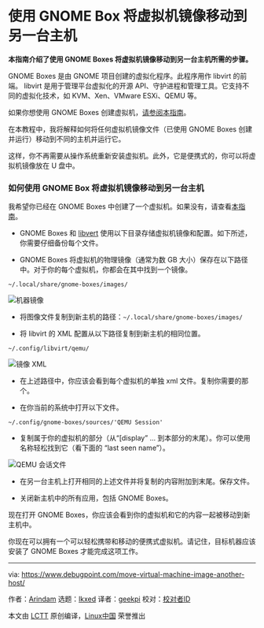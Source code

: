 [#]: subject: "Move Virtual Machine Image to Another Host Using GNOME Boxes"
[#]: via: "https://www.debugpoint.com/move-virtual-machine-image-another-host/"
[#]: author: "Arindam https://www.debugpoint.com/author/admin1/"
[#]: collector: "lkxed"
[#]: translator: "geekpi"
[#]: reviewer: " "
[#]: publisher: " "
[#]: url: " "

使用 GNOME Box 将虚拟机镜像移动到另一台主机
======

**本指南介绍了使用 GNOME Boxes 将虚拟机镜像移动到另一台主机所需的步骤。**

GNOME Boxes 是由 GNOME 项目创建的虚拟化程序。此程序用作 libvirt 的前端。 libvirt 是用于管理平台虚拟化的开源 API、守护进程和管理工具。它支持不同的虚拟化技术，如 KVM、Xen、VMware ESXi、QEMU 等。

如果你想使用 GNOME Boxes 创建虚拟机，[请参阅本指南][1]。

在本教程中，我将解释如何将任何虚拟机镜像文件（已使用 GNOME Boxes 创建并运行）移动到不同的主机并运行它。

这样，你不再需要从操作系统重新安装虚拟机。此外，它是便携式的，你可以将虚拟机镜像放在 U 盘中。

### 如何使用 GNOME Box 将虚拟机镜像移动到另一台主机

我希望你已经在 GNOME Boxes 中创建了一个虚拟机。如果没有，请查看[本指南][1]。

- GNOME Boxes 和 [libvert][2] 使用以下目录存储虚拟机镜像和配置。如下所述，你需要仔细备份每个文件。

- GNOME Boxes 将虚拟机的物理镜像（通常为数 GB 大小）保存在以下路径中。对于你的每个虚拟机，你都会在其中找到一个镜像。

```
~/.local/share/gnome-boxes/images/
```

![机器镜像][3]

- 将图像文件复制到新主机的路径：`~/.local/share/gnome-boxes/images/`

- 将 libvirt 的 XML 配置从以下路径复制到新主机的相同位置。

```
~/.config/libvirt/qemu/
```

![镜像 XML][4]

- 在上述路径中，你应该会看到每个虚拟机的单独 xml 文件。复制你需要的那个。

- 在你当前的系统中打开以下文件。

```
~/.config/gnome-boxes/sources/'QEMU Session'
```

- 复制属于你的虚拟机的部分（从“[display” ... 到本部分的末尾）。你可以使用名称轻松找到它（看下面的 “last seen name”）。

![QEMU 会话文件][5]

- 在另一台主机上打开相同的上述文件并将复制的内容附加到末尾。保存文件。

- 关闭新主机中的所有应用，包括 GNOME Boxes。

现在打开 GNOME Boxes，你应该会看到你的虚拟机和它的内容一起被移动到新主机中。

你现在可以拥有一个可以轻松携带和移动的便携式虚拟机。请记住，目标机器应该安装了 GNOME Boxes 才能完成这项工作。

--------------------------------------------------------------------------------

via: https://www.debugpoint.com/move-virtual-machine-image-another-host/

作者：[Arindam][a]
选题：[lkxed][b]
译者：[geekpi](https://github.com/geekpi)
校对：[校对者ID](https://github.com/校对者ID)

本文由 [LCTT](https://github.com/LCTT/TranslateProject) 原创编译，[Linux中国](https://linux.cn/) 荣誉推出

[a]: https://www.debugpoint.com/author/admin1/
[b]: https://github.com/lkxed
[1]: https://www.debugpoint.com/2020/05/install-use-gnome-boxes/
[2]: https://libvirt.org/
[3]: https://www.debugpoint.com/wp-content/uploads/2020/06/Machine-Images.png
[4]: https://www.debugpoint.com/wp-content/uploads/2020/06/Image-XML.png
[5]: https://www.debugpoint.com/wp-content/uploads/2020/06/QEMU-Session-File.png
